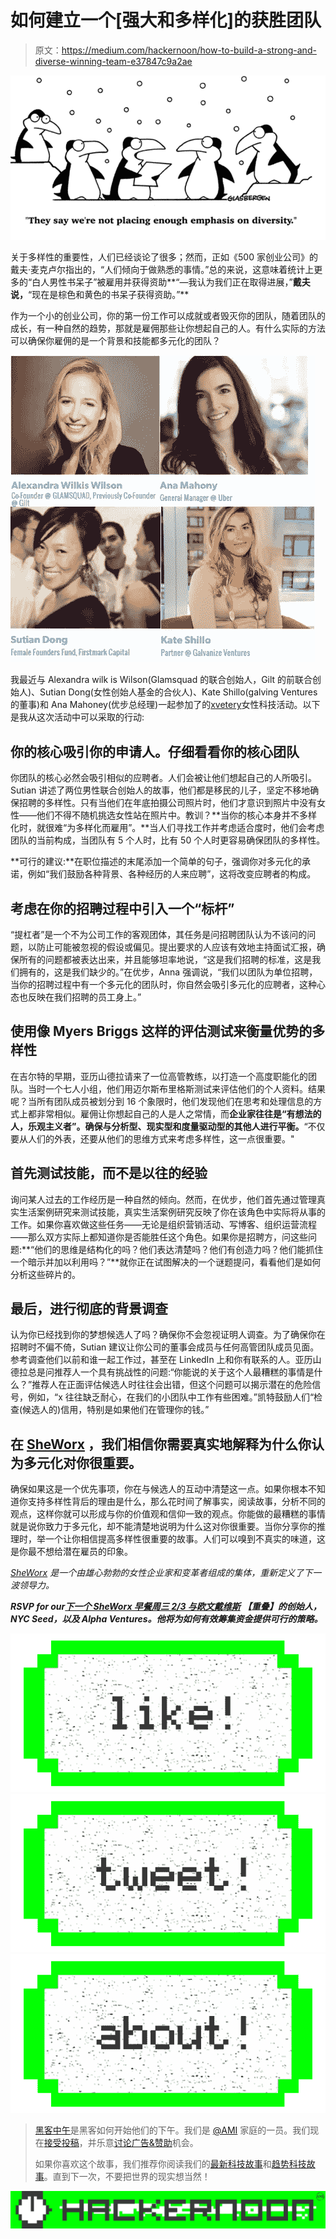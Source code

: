 # 如何建立一个[强大和多样化]的获胜团队

> 原文：<https://medium.com/hackernoon/how-to-build-a-strong-and-diverse-winning-team-e37847c9a2ae>

![](img/26307693769b65caf8e1b689a8372210.png)

关于多样性的重要性，人们已经谈论了很多；然而，正如《500 家创业公司》的戴夫·麦克卢尔指出的，“人们倾向于做熟悉的事情。”总的来说，这意味着统计上更多的“白人男性书呆子”被雇用并获得资助**“—我认为我们正在取得进展，”**戴夫说，**“现在是棕色和黄色的书呆子获得资助。”**

作为一个小的创业公司，你的第一份工作可以成就或者毁灭你的团队，随着团队的成长，有一种自然的趋势，那就是雇佣那些让你想起自己的人。有什么实际的方法可以确保你雇佣的是一个背景和技能都多元化的团队？

![](img/70f9f1b91eb0e04dfead08f42e80507e.png)

我最近与 Alexandra wilk is Wilson(Glamsquad 的联合创始人，Gilt 的前联合创始人)、Sutian Dong(女性创始人基金的合伙人)、Kate Shillo(galving Ventures 的董事)和 Ana Mahoney(优步总经理)一起参加了的[x](http://www.uber.com)[vetery](http://www.vettery.com)女性科技活动。以下是我从这次活动中可以采取的行动:

## 你的核心吸引你的申请人。仔细看看你的核心团队

你团队的核心必然会吸引相似的应聘者。人们会被让他们想起自己的人所吸引。Sutian 讲述了两位男性联合创始人的故事，他们都是移民的儿子，坚定不移地确保招聘的多样性。只有当他们在年底拍摄公司照片时，他们才意识到照片中没有女性——他们不得不随机挑选女性站在照片中。教训？**当你的核心本身并不多样化时，就很难“为多样化而雇用”。**当人们寻找工作并考虑适合度时，他们会考虑团队的当前构成，当团队有 5 个人时，比有 50 个人时更容易确保团队的多样性。

**可行的建议:**在职位描述的末尾添加一个简单的句子，强调你对多元化的承诺，例如“我们鼓励各种背景、各种经历的人来应聘”，这将改变应聘者的构成。

## 考虑在你的招聘过程中引入一个“标杆”

“提杠者”是一个不为公司工作的客观团体，其任务是问招聘团队认为不该问的问题，以防止可能被忽视的假设或偏见。提出要求的人应该有效地主持面试汇报，确保所有的问题都被表达出来，并且能够坦率地说，“这是我们招聘的标准，这是我们拥有的，这是我们缺少的。”在优步，Anna 强调说，“我们以团队为单位招聘，当你的招聘过程中有一个多元化的团队时，你自然会吸引多元化的应聘者，这种心态也反映在我们招聘的员工身上。”

## 使用像 Myers Briggs 这样的评估测试来衡量优势的多样性

在吉尔特的早期，亚历山德拉请来了一位高管教练，以打造一个高度职能化的团队。当时一个七人小组，他们用迈尔斯布里格斯测试来评估他们的个人资料。结果呢？当所有团队成员被划分到 16 个象限时，他们发现他们在思考和处理信息的方式上都非常相似。雇佣让你想起自己的人是人之常情，而**企业家往往是“有想法的人，乐观主义者”。确保与分析型、现实型和度量驱动型的其他人进行平衡。**“不仅要从人们的外表，还要从他们的思维方式来考虑多样性，这一点很重要。"

## 首先测试技能，而不是以往的经验

询问某人过去的工作经历是一种自然的倾向。然而，在优步，他们首先通过管理真实生活案例研究来测试技能，真实生活案例研究反映了你在该角色中实际将从事的工作。如果你喜欢做这些任务——无论是组织营销活动、写博客、组织运营流程——那么双方实际上都知道你是否能胜任这个角色。如果你是招聘方，问这些问题:**“他们的思维是结构化的吗？他们表达清楚吗？他们有创造力吗？他们能抓住一个暗示并加以利用吗？”**就你正在试图解决的一个谜题提问，看看他们是如何分析这些碎片的。

## 最后，进行彻底的背景调查

认为你已经找到你的梦想候选人了吗？确保你不会忽视证明人调查。为了确保你在招聘时不偏不倚，Sutian 建议让你公司的董事会成员与任何高管团队成员见面。参考调查他们以前和谁一起工作过，甚至在 LinkedIn 上和你有联系的人。亚历山德拉总是问推荐人一个具有挑战性的问题:“你能说的关于这个人最糟糕的事情是什么？”推荐人在正面评估候选人时往往会出错，但这个问题可以揭示潜在的危险信号，例如，“x 往往缺乏耐心，在我们的小团队中工作有些困难。”凯特鼓励人们“检查(候选人的)信用，特别是如果他们在管理你的钱。”

## **在** [**SheWorx**](http://www.sheworx.co/) **，我们相信你需要真实地解释为什么你认为多元化对你很重要。**

确保如果这是一个优先事项，你在与候选人的互动中清楚这一点。如果你根本不知道你支持多样性背后的理由是什么，那么花时间了解事实，阅读故事，分析不同的观点，这样你就可以形成与你的价值观和信仰一致的观点。你能做的最糟糕的事情就是说你致力于多元化，却不能清楚地说明为什么这对你很重要。当你分享你的推理时，举一个让你相信提高多样性很重要的故事。人们可以嗅到不真实的味道，这是你最不想给潜在雇员的印象。

[*SheWorx*](http://www.sheworx.co/) *是一个由雄心勃勃的女性企业家和变革者组成的集体，重新定义了下一波领导力。*

***RSVP for our***[***下一个 SheWorx 早餐周三 2/3 与欧文戴维斯***](http://www.sheworx.co/upcomingsheworxevents/) ***【重叠】的创始人，NYC Seed，以及 Alpha Ventures。他将为如何有效筹集资金提供可行的策略。***

[![](img/50ef4044ecd4e250b5d50f368b775d38.png)](http://bit.ly/HackernoonFB)[![](img/979d9a46439d5aebbdcdca574e21dc81.png)](https://goo.gl/k7XYbx)[![](img/2930ba6bd2c12218fdbbf7e02c8746ff.png)](https://goo.gl/4ofytp)

> [黑客中午](http://bit.ly/Hackernoon)是黑客如何开始他们的下午。我们是 [@AMI](http://bit.ly/atAMIatAMI) 家庭的一员。我们现在[接受投稿](http://bit.ly/hackernoonsubmission)，并乐意[讨论广告&赞助](mailto:partners@amipublications.com)机会。
> 
> 如果你喜欢这个故事，我们推荐你阅读我们的[最新科技故事](http://bit.ly/hackernoonlatestt)和[趋势科技故事](https://hackernoon.com/trending)。直到下一次，不要把世界的现实想当然！

[![](img/be0ca55ba73a573dce11effb2ee80d56.png)](https://goo.gl/Ahtev1)